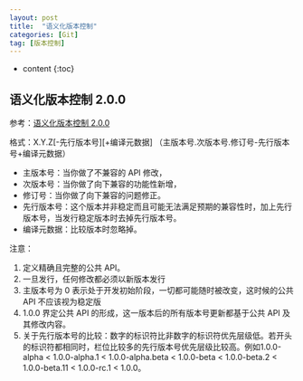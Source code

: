 ```yaml
---
layout: post
title:  "语义化版本控制"
categories: [Git]
tag: [版本控制]
---
```


* content
{:toc}


## 语义化版本控制 2.0.0   

参考：[语义化版本控制 2.0.0](https://semver.org/)

格式：X.Y.Z[-先行版本号][+编译元数据] （主版本号.次版本号.修订号-先行版本号+编译元数据）

* 主版本号：当你做了不兼容的 API 修改，
* 次版本号：当你做了向下兼容的功能性新增，
* 修订号：当你做了向下兼容的问题修正。
* 先行版本号：这个版本并非稳定而且可能无法满足预期的兼容性时，加上先行版本号，当发行稳定版本时去掉先行版本号。
* 编译元数据：比较版本时忽略掉。

注意：

1. 定义精确且完整的公共 API。  
2. 一旦发行，任何修改都必须以新版本发行
3. 主版本号为 0 表示处于开发初始阶段，一切都可能随时被改变，这时候的公共 API 不应该视为稳定版
4. 1.0.0 界定公共 API 的形成，这一版本后的所有版本号更新都基于公共 API 及其修改内容。
5. 关于先行版本号的比较：数字的标识符比非数字的标识符优先层级低。若开头的标识符都相同时，栏位比较多的先行版本号优先层级比较高。例如1.0.0-alpha < 1.0.0-alpha.1 < 1.0.0-alpha.beta < 1.0.0-beta < 1.0.0-beta.2 < 1.0.0-beta.11 < 1.0.0-rc.1 < 1.0.0。